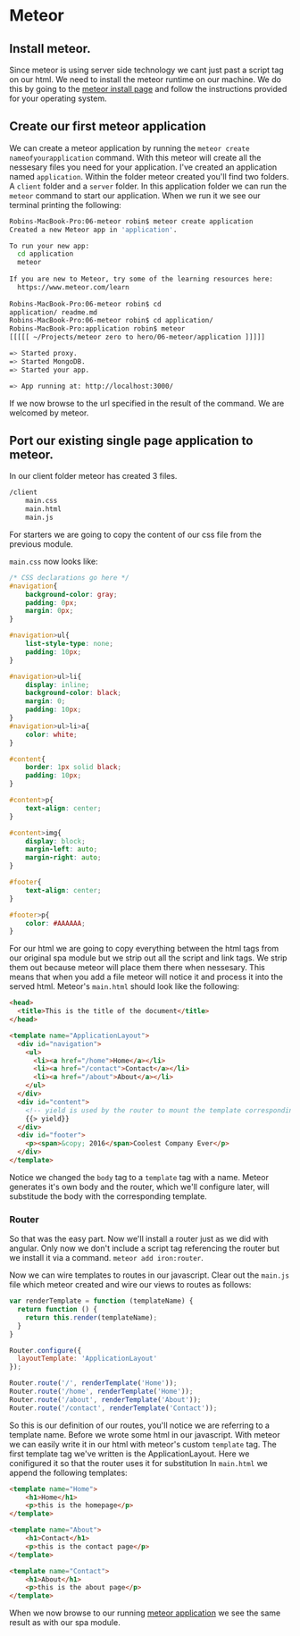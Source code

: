 # Meteor

## Install meteor.

Since meteor is using server side technology we cant just past a script tag on our html. We need to install the meteor runtime on our machine. We do this by going to the [meteor install page](https://www.meteor.com/install) and follow the instructions provided for your operating system.

## Create our first meteor application

We can create a meteor application by running the `meteor create nameofyourapplication` command. With this meteor will create all the nessesary files you need for your application. I've created an application named `application`. Within the folder meteor created you'll find two folders. A `client` folder and a `server` folder. In this application folder we can run the `meteor` command to start our application. When we run it we see our terminal printing the following:

```bash
Robins-MacBook-Pro:06-meteor robin$ meteor create application
Created a new Meteor app in 'application'.    

To run your new app:                          
  cd application                              
  meteor                                      
                                              
If you are new to Meteor, try some of the learning resources here:
  https://www.meteor.com/learn                
                                              
Robins-MacBook-Pro:06-meteor robin$ cd        
application/ readme.md    
Robins-MacBook-Pro:06-meteor robin$ cd application/
Robins-MacBook-Pro:application robin$ meteor
[[[[[ ~/Projects/meteor zero to hero/06-meteor/application ]]]]]

=> Started proxy.                             
=> Started MongoDB.                           
=> Started your app.                          

=> App running at: http://localhost:3000/
```

If we now browse to the url specified in the result of the command. We are welcomed by meteor.

## Port our existing single page application to meteor.

In our client folder meteor has created 3 files.

```bash
/client
    main.css
    main.html
    main.js
```

For starters we are going to copy the content of our css file from the previous module.

`main.css` now looks like:
```css
/* CSS declarations go here */
#navigation{
    background-color: gray;
    padding: 0px;
    margin: 0px;
}

#navigation>ul{
    list-style-type: none;
    padding: 10px;
}

#navigation>ul>li{
    display: inline;
    background-color: black;
    margin: 0;
    padding: 10px;
}
#navigation>ul>li>a{
    color: white;
}

#content{
    border: 1px solid black;
    padding: 10px;
}

#content>p{
    text-align: center;
}

#content>img{
    display: block;
    margin-left: auto;
    margin-right: auto;
}

#footer{
    text-align: center;
}

#footer>p{
    color: #AAAAAA;
}
```

For our html we are going to copy everything between the html tags from our original spa module but we strip out all the script and link tags. We strip them out because meteor will place them there when nessesary. This means that when you add a file meteor will notice it and process it into the served html. Meteor's `main.html` should look like the following:

```html
<head>
  <title>This is the title of the document</title>
</head>

<template name="ApplicationLayout">
  <div id="navigation">
    <ul>
      <li><a href="/home">Home</a></li>
      <li><a href="/contact">Contact</a></li>
      <li><a href="/about">About</a></li>
    </ul>
  </div>
  <div id="content">
    <!-- yield is used by the router to mount the template corresponding the url -->
    {{> yield}}
  </div>
  <div id="footer">
    <p><span>&copy; 2016</span>Coolest Company Ever</p>
  </div>
</template>
```
Notice we changed the `body` tag to a `template` tag with a name. Meteor generates it's own body and the router, which we'll configure later, will substitude the body with the corresponding template. 
### Router
So that was the easy part. Now we'll install a router just as we did with angular. Only now we don't include a script tag referencing the router but we install it via a command. `meteor add iron:router`.

Now we can wire templates to routes in our javascript. Clear out the `main.js` file which meteor created and wire our views to routes as follows:

```javascript
var renderTemplate = function (templateName) {
  return function () {
    return this.render(templateName);
  }
}

Router.configure({
  layoutTemplate: 'ApplicationLayout'
});

Router.route('/', renderTemplate('Home'));
Router.route('/home', renderTemplate('Home'));
Router.route('/about', renderTemplate('About'));
Router.route('/contact', renderTemplate('Contact'));
```

So this is our definition of our routes, you'll notice we are referring to a template name. Before we wrote some html in our javascript. With meteor we can easily write it in our html with meteor's custom `template` tag. The first template tag we've written is the ApplicationLayout. Here we conifigured it so that the router uses it for substitution
In `main.html` we append the following templates:

```html
<template name="Home">
    <h1>Home</h1>
    <p>this is the homepage</p>
</template>

<template name="About">
    <h1>Contact</h1>
    <p>this is the contact page</p>
</template>

<template name="Contact">
    <h1>About</h1>
    <p>this is the about page</p>
</template>
```

When we now browse to our running [meteor application](http://localhost:3000) we see the same result as with our spa module. 
